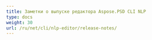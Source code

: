 ```yaml
---
title: Заметки о выпуске редактора Aspose.PSD CLI NLP
type: docs
weight: 30
url: /ru/net/cli/nlp-editor/release-notes/
---
```

